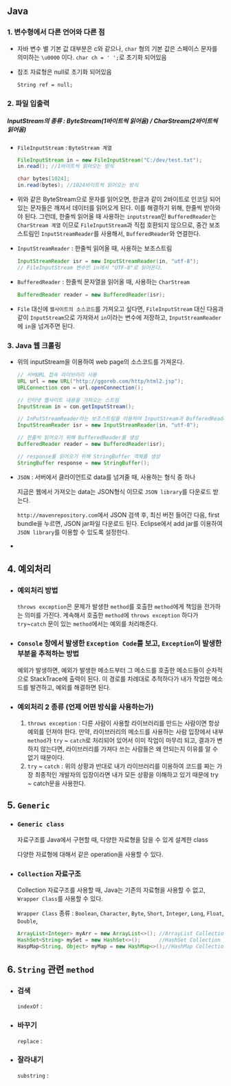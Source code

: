 ## Java

### 1. 변수형에서 다른 언어와 다른 점

- 자바 변수 별 기본 값 대부분은 c와 같으나,
  `char` 형의 기본 값은 스페이스 문자를 의미하는 `\u0000` 이다.
  `char ch = ' ';`로 초기화 되어있음

- 참조 자료형은 null로 초기화 되어있음

  `String ref = null;`



### 2. 파일 입출력

##### InputStream의 종류 : ByteStream(1바이트씩 읽어옴) / CharStream(2바이트씩 읽어옴)

- `FileInputStream` : `ByteStream 계열`

  ```java
  FileInputStream in = new FileInputStream("C:/dev/test.txt");
  in.read(); //1바이트씩 읽어오는 방식
  
  char bytes[1024];
  in.read(bytes); //1024바이트씩 읽어오는 방식
  ```

- 위와 같은 ByteStream으로 문자를 읽어오면, 한글과 같이 2바이트로 인코딩 되어 있는 문자들은 깨져서 데이터를 읽어오게 된다. 이를 해결하기 위해, 한줄씩 받아와야 된다. 그런데, 한줄씩 읽어올 때 사용하는 `inputstream`인 `BufferedReader`는 `CharStream 계열` 이므로 `FileInputStream`과 직접 호환되지 않으므로, 중간 보조 스트림인 `InputStreamReader`를 사용해서, `BufferedReader`와 연결한다.

- `InputStreamReader` : 한줄씩 읽어올 때, 사용하는 보조스트림

  ```java
  InputStreamReader isr = new InputStreamReader(in, "utf-8");
  // FileInputStream 변수인 in에서 "UTF-8"로 읽어온다.
  ```

- `BufferedReader` : 한줄씩 문자열을 읽어올 때, 사용하는 `CharStream`

  ```java
  BufferedReader reader = new BufferedReader(isr);
  ```

- `File` 대신에 `웹사이트의 소스코드`를 가져오고 싶다면,
  `FileInputStream` 대신 다음과 같이 `InputStream`으로 가져와서 `in`이라는 변수에 저장하고,  `InputStreamReader`에 `in`을 넘겨주면 된다.

  

### 3. Java 웹 크롤링

- 위의 inputStream을 이용하여 web page의 소스코드를 가져온다.

  ```java
  // 서버URL 접속 라이브러리 사용
  URL url = new URL("http://ggoreb.com/http/html2.jsp");
  URLConnection con = url.openConnection();
  
  // 인터넷 웹사이트 내용을 가져오는 스트림
  InputStream in = con.getInputStream();
  
  // InPutStreamReader라는 보조스트림을 이용하여 InputStream과 BufferedReader를 연결
  InputStreamReader isr = new InputStreamReader(in, "utf-8");
  
  // 한줄씩 읽어오기 위해 BufferedReader를 생성
  BufferedReader reader = new BufferedReader(isr);
  
  // response를 읽어오기 위해 StringBuffer 객체를 생성
  StringBuffer response = new StringBuffer();
  
  
  ```

- `JSON` : 서버에서 클라이언트로 data를 넘겨줄 때, 사용하는 형식 중 하나

  지금은 웹에서 가져오는 data는 JSON형식 이므로 `JSON library`를 다운로드 받는다.

  `http://mavenrepository.com`에서 JSON 검색 후, 최신 버전 들어간 다음, first bundle을 누르면, JSON jar파일 다운로드 된다. Eclipse에서 add jar를 이용하여 `JSON library`를 이용할 수 있도록 설정한다.

- 



## 4. 예외처리

- ### 예외처리 방법

  `throws exception`은 문제가 발생한 `method`를 호출한 `method`에게 책임을 전가하는 의미를 가진다. 계속해서 호출한 `method`에 `throws exception` 하다가 `try`~`catch` 문이 있는 `method`에서는 예외를 처리해준다.

- ### `Console` 창에서 발생한 `Exception Code`를 보고, `Exception`이 발생한 부분을 추적하는 방법

  예외가 발생하면, 예외가 발생한 메소드부터 그 메소드를 호출한 메소드들이 순차적으로 StackTrace에 출력이 된다. 이 경로를 차례대로 추적하다가 내가 작업한 메소드를 발견하고, 예외를 해결하면 된다.

- ### 예외처리 2 종류 (언제 어떤 방식을 사용하는가)
  1. `throws exception` : 다른 사람이 사용할 라이브러리를 만드는 사람이면 항상 예외를 던져야 한다. 만약, 라이브러리의 메소드를 사용하는 사람 입장에서 내부 `method`가 `try` ~ `catch`로 처리되어 있어서 이미 작업이 마무리 되고, 결과가 변하지 않는다면, 라이브러리를 가져다 쓰는 사람들은 왜 안되는지 이유를 알 수 없기 때문이다. 
  2. `try` ~ `catch` : 위의 상황과 반대로 내가 라이브러리를 이용하여 코드를 짜는 가장 최종적인 개발자의 입장이라면 내가 모든 상황을 이해하고 있기 때문에 try ~ catch문을 사용한다.




## 5. `Generic`

- ### `Generic class`

  자료구조를 Java에서 구현할 때, 다양한 자료형을 담을 수 있게 설계한 class

  다양한 자료형에 대해서 같은 operation을 사용할 수 있다.

  

- ### `Collection` 자료구조

  Collection 자료구조를 사용할 때, Java는 기존의 자료형을 사용할 수 없고, `Wrapper Class`를 사용할 수 있다.

  `Wrapper Class` 종류 : `Boolean`, `Character`, `Byte`, `Short`, `Integer`, `Long`, `Float`, `Double`,

  ```java
  ArrayList<Integer> myArr = new ArrayList<>();	//ArrayList Collection 사용예제
  HashSet<String> mySet = new HashSet<>();		//HashSet Collection 사용예제
  HaspMap<String, Object> myMap = new HashMap<>();//HashMap Collection 사용예제
  ```

  

## 6. `String` 관련 `method`

- ### 검색

  `indexOf` :

- ### 바꾸기

  `replace` : 

- ### 잘라내기

  `substring` : 

